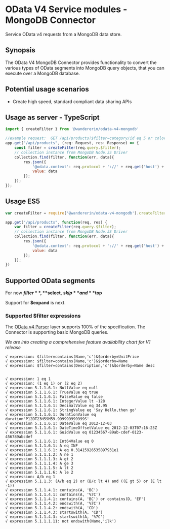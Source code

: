 # OData V4 Service modules - MongoDB Connector

Service OData v4 requests from a MongoDB data store.

## Synopsis
The OData V4 MongoDB Connector provides functionality to convert the various types of OData segments
into MongoDB query objects, that you can execute over a MongoDB database.

## Potential usage scenarios

- Create high speed, standard compliant data sharing APIs

## Usage as server - TypeScript
```javascript
import { createFilter } from '@wandererin/odata-v4-mongodb'

//example request:  GET /api/products?$filter=category/id eq 5 or color eq 'Red'
app.get("/api/products", (req: Request, res: Response) => {
    const filter = createFilter(req.query.$filter);
    // collection instance from MongoDB Node.JS Driver
    collection.find(filter, function(err, data){
        res.json({
        	'@odata.context': req.protocol + '://' + req.get('host') + '/api/$metadata#products',
        	value: data
        });
    });
});
```

## Usage ES5
```javascript
var createFilter = require('@wandererin/odata-v4-mongodb').createFilter;

app.get("/api/products", function(req, res) {
    var filter = createFilter(req.query.$filter);
    // collection instance from MongoDB Node.JS Driver
    collection.find(filter, function(err, data){
        res.json({
        	'@odata.context': req.protocol + '://' + req.get('host') + '/api/$metadata#products',
        	value: data
        });
    });
})
```

## Supported OData segments

For now **$filter**, **$select**, **$skip** and **$top**

Support for **$expand** is next.

### Supported $filter expressions

The [OData v4 Parser](https://www.npmjs.com/package/odata-v4-parser) layer supports 100% of the specification.
The Connector is supporting basic MongoDB queries.

*We are into creating a comprehensive feature availability chart for V1 release*

    √ expression: $filter=contains(Name,'c')&$orderby=UnitPrice
    √ expression: $filter=contains(Name,'c')&$orderby=Name
    √ expression: $filter=contains(Description,'c')&$orderby=Name desc


    √ expression: 1 eq 1
    √ expression: (1 eq 1) or (2 eq 2)
    √ expression 5.1.1.6.1: NullValue eq null
    √ expression 5.1.1.6.1: TrueValue eq true
    √ expression 5.1.1.6.1: FalseValue eq false
    √ expression 5.1.1.6.1: IntegerValue lt -128
    √ expression 5.1.1.6.1: DecimalValue eq 34.95
    √ expression 5.1.1.6.1: StringValue eq 'Say Hello,then go'
    √ expression 5.1.1.6.1: DurationValue eq duration'P12DT23H59M59.999999999999S'
    √ expression 5.1.1.6.1: DateValue eq 2012-12-03
    √ expression 5.1.1.6.1: DateTimeOffsetValue eq 2012-12-03T07:16:23Z
    √ expression 5.1.1.6.1: GuidValue eq 01234567-89ab-cdef-0123-456789abcdef
    √ expression 5.1.1.6.1: Int64Value eq 0
    √ expression 5.1.1.6.1: A eq INF
    √ expression 5.1.1.6.1: A eq 0.31415926535897931e1
    √ expression 5.1.1.1.2: A ne 1
    √ expression 5.1.1.1.3: A gt 2
    √ expression 5.1.1.1.4: A ge 3
    √ expression 5.1.1.1.5: A lt 2
    √ expression 5.1.1.1.6: A le 2
    √ expression: A/b eq 1
    √ expression 5.1.1.3: (A/b eq 2) or (B/c lt 4) and ((E gt 5) or (E lt -1))
    √ expression 5.1.1.4.1: contains(A, 'BC')
    √ expression 5.1.1.4.1: contains(A, '%7C')
    √ expression 5.1.1.4.1: contains(A, 'BC') or contains(D, 'EF')
    √ expression 5.1.1.4.2: endswith(A, '%7C')
    √ expression 5.1.1.4.2: endswith(A, 'CD')
    √ expression 5.1.1.4.3: startswith(A, 'CD')
    √ expression 5.1.1.4.3: startswith(A, '%7C')
    √ expression 5.1.1.1.11: not endswith(Name,'ilk')


